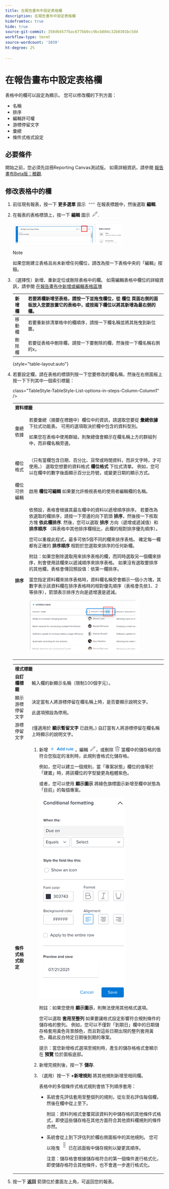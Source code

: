 ```yaml
---
title: 在報告畫布中設定表格欄
description: 在報告畫布中設定表格欄
hidefromtoc: true
hide: true
source-git-commit: 350d64577bac677bb0cc9bcb804c32b0301bc5d4
workflow-type: tm+mt
source-wordcount: '1039'
ht-degree: 2%

---
```



# 在報告畫布中設定表格欄

表格中的欄可以設定為顯示。 您可以修改欄的下列方面：

* 名稱
* 排序
* 編輯許可權
* 游標停留文字
* 彙總
* 條件式格式設定

## 必要條件

開始之前，您必須先註冊Reporting Canvas測試版。 如需詳細資訊，請參閱 [報告畫布Beta版：概觀](/help/quicksilver/product-announcements/betas/canvas-dashboards-beta/reporting-canvas-beta-overview.md).

## 修改表格中的欄

1. 前往現有報表，按一下 **更多選單** 圖示 ![](assets/more-icon.png) 在報表標題中，然後選取 **編輯**.
1. 在報表的表格標頭上，按一下 **編輯** 圖示 ![](assets/edit-icon.png).

   ![](assets/edit-icon-table-header-350x71.png)

   >[!NOTE]
   >
   >如果您剛建立表格且尚未新增任何欄位，請改為按一下表格中央的「編輯」按鈕。

1. （選擇性）新增、重新定位或刪除表格中的欄。 如需編輯表格中欄位的詳細資訊，請參閱 [在報告畫布中新增或編輯表格區塊](../../../reports-and-dashboards/reporting-canvas/table-blocks/add-or-edit-report-table.md)

   | 新增欄 | 若要將欄新增至表格，請按一下並拖曳欄位，從 **欄位** 頁面右側的面板放入您要放置它的表格中，或按兩下欄位以將其新增為最右側的欄。 |
   |---|---|
   | 移動欄 | 若要重新排清單格中的欄順序，請按一下欄名稱並將其拖曳到新位置。 |
   | 刪除欄 | 若要從表格中刪除欄，請按一下要刪除的欄，然後按一下欄名稱右側的x。 |

   {style="table-layout:auto"}

1. 若要設定欄，請在表格的標頭列按一下您要修改的欄名稱，然後在右側面板上按一下下列其中一個索引標籤：

   <table style="table-layout:auto"> 
    <col> class="TableStyle-TableStyle-List-options-in-steps-Column-Column1" /&gt;
    <tbody>
     <tr data-mc-conditions="">
      <th role="rowheader" colspan="2">資料標籤</th>
     </tr>
     <tr data-mc-conditions="">
      <td role="rowheader">彙總依據</td>
      <td><p> 若要彙總（摘要在標題中）欄位中的資訊，請選取您要從 <strong>彙總依據</strong> 下拉式功能表。 可用的選項取決於欄中包含的資料型別。</p><p>如果您在表格中使用群組，則聚總值會顯示在欄名稱上方的群組列中，而非欄名稱旁邊。</p></td>
     </tr>
     <tr data-mc-conditions="">
      <td role="rowheader">欄位格式</td>
      <td><p>（只有當欄包含日期、百分比、貨幣或時間資料，而非文字時，才可使用。） 選取您想要的資料格式 <b>欄位格式</b> 下拉式清單。 例如，您可以在欄中的數字後面顯示百分比符號，或變更日期的顯示方式。</p></td>
     </tr>
     <tr data-mc-conditions="">
      <td role="rowheader">欄位可供編輯</td>
      <td><span>啟用 <strong>欄位可編輯</strong> 如果要允許檢視表格的使用者編輯欄的名稱。</span></td>
     </tr>
     <tr>
      <td role="rowheader"><strong>排序</strong></td>
      <td><p>依預設，表格會根據其最左欄中的資料以遞增順序排序。 若要改為依選取的欄排序，請按一下旁邊的向下箭頭 <strong>排序</strong>，然後按一下核取方塊 <b>依此欄排序</b>. 然後，您可以選取 <strong>排序</strong> 方向（遞增或遞減值）和 <strong>排序順序</strong> （與表格中其他排序欄相比，此欄的相對排序優先順序）。</p><p>您可以重複此程式，最多可依5個不同的欄來排序表格。 確定每一欄都有正確的 <strong>排序順序</strong> 相對於您選取來排序的任何新欄。</p><p>附註：如果您刪除選取用來排序表格的欄，而同時選取另一個欄來排序，則會使用該欄來以遞減順序來排序表格。 如果沒有選取要排序的其他欄，表格會傳回預設值：依第一欄排序。</p><p>當您指定資料欄來排序表格時，資料欄名稱旁會顯示一個小方塊，其數字表示該資料欄在排序表格時的相對優先順序（表格會先依1、2等排序），箭頭表示排序方向是遞增還是遞減。 </p><p><img src="assets/sorting-indicator-350x170.png" style="width: 350;height: 170;"></p></td>
     </tr>
    </tbody>
   </table>

   <table style="table-layout:auto"> 
    <col> 
    <col> 
    <tbody> 
     <tr> 
      <th role="rowheader" colspan="2">樣式標籤</th> 
     </tr> 
     <tr> 
      <td role="rowheader"><strong>自訂欄標籤</strong> </td> 
      <td>輸入欄的新顯示名稱（限制100個字元）。</td> 
     </tr> 
     <tr> 
      <td role="rowheader">顯示游標停留文字</td> 
      <td> <p>決定當有人將游標停留在欄名稱上時，是否要顯示說明文字。</p> <p>此選項預設為停用。</p> </td> 
     </tr> 
     <tr> 
      <td role="rowheader">游標停留文字</td> 
      <td>(僅適用於 <strong>顯示暫留文字</strong> 已啟用。) 自訂當有人將游標停留在欄名稱上時顯示的說明文字。</td> 
     </tr> 
     <tr> 
      <td role="rowheader"><strong>條件式格式設定</strong> </td> 
      <td> 
       <ol data-mc-continue="false"> 
        <li value="1"> <p>新增 <img src="assets/add-rule.png">，編輯 <img src="assets/edit-icon.png">，或刪除 <img src="assets/delete.png"> 當欄中的儲存格的值符合您指定的准則時，此規則會格式化儲存格。</p> <p>例如，您可以建立一個規則，當「專案狀態」欄位的值等於「建置」時，將該欄位的字型變更為粗體紫色。</p> <p>或者，您可以使用 <b>顯示圖示</b> 將綠色旗標圖示新增至欄中狀態為「目前」的每個專案。</p> <p> <img src="assets/conditional-formatting-options.png"> </p> <p>附註：如果您使用 <strong>顯示圖示</strong>，則無法使用其他格式選項。</p> <p>您可以選取 <strong>套用至整列</strong> 如果要讓格式設定影響符合規則條件的儲存格的整列。 例如，您可以不僅對「到期日」欄中的日期儲存格套用黃色背景顏色，而且對這些日期出現的整列套用黃色，藉此反白特定日期後到期的專案。</p> <p>提示：當您新增格式選項至規則時，產生的儲存格格式會顯示在 <strong>預覽</strong> 位於面板底部。</p> </li> 
        <li value="2">新增完規則後，按一下 <strong>儲存</strong>.</li> 
        <li value="3"> <p>（選用）按一下 <b>+新增規則</b> 將其他規則新增至相同欄。</p> <p>表格中的多個條件式格式規則會依下列順序套用：</p> 
         <ul> 
          <li> <p>系統會先評估套用至整個列的規則，從左至右評估每個欄，然後在欄中從上至下。</p> <p>附註：資料列格式會覆寫該資料列中儲存格的其他條件式格式，即使這些儲存格在其他方面符合其他資料欄規則的條件亦然。</p> </li> 
          <li> <p>系統會從上到下評估列於欄右側面板中的其他規則。 您可以拖曳 <img src="assets/drag-object-icon.png"> 已在該面板中儲存規則以變更其順序。</p> <p>注意：儲存格會根據儲存格符合的第一個條件進行格式化，即使儲存格符合其他條件，也不會進一步進行格式化。</p> </li> 
         </ul> </li> 
       </ol> </td> 
     </tr> 
    </tbody> 
   </table>

1. 按一下 **返回** 箭頭位於畫面左上角，可返回您的報表。
